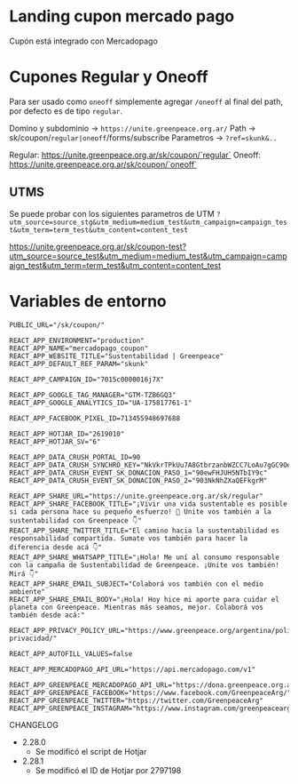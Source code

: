 # Landing cupon mercado pago

Cupón está integrado con Mercadopago

# Cupones Regular y Oneoff
Para ser usado como `oneoff` simplemente agregar `/oneoff` al final del path, por defecto es de tipo `regular`. 

Domino y subdominio -> `https://unite.greenpeace.org.ar/`
Path ->  sk/coupon/`regular|oneoff`/forms/subscribe
Parametros -> `?ref=skunk&..`

Regular: https://unite.greenpeace.org.ar/sk/coupon/`regular`
Oneoff: https://unite.greenpeace.org.ar/sk/coupon/`oneoff`

## UTMS
Se puede probar con los siguientes parametros de UTM
`?utm_source=source_stg&utm_medium=medium_test&utm_campaign=campaign_test&utm_term=term_test&utm_content=content_test`

https://unite.greenpeace.org.ar/sk/coupon-test?utm_source=source_test&utm_medium=medium_test&utm_campaign=campaign_test&utm_term=term_test&utm_content=content_test

# Variables de entorno

```
PUBLIC_URL="/sk/coupon/"

REACT_APP_ENVIRONMENT="production"
REACT_APP_NAME="mercadopago_coupon"
REACT_APP_WEBSITE_TITLE="Sustentabilidad | Greenpeace"
REACT_APP_DEFAULT_REF_PARAM="skunk"

REACT_APP_CAMPAIGN_ID="7015c0000016j7X"

REACT_APP_GOOGLE_TAG_MANAGER="GTM-TZB6GQ3"
REACT_APP_GOOGLE_ANALYTICS_ID="UA-175817761-1"

REACT_APP_FACEBOOK_PIXEL_ID=713455948697688

REACT_APP_HOTJAR_ID="2619010"
REACT_APP_HOTJAR_SV="6"

REACT_APP_DATA_CRUSH_PORTAL_ID=90
REACT_APP_DATA_CRUSH_SYNCHRO_KEY="NkVkrTPkUu7A8GtbrzanbWZCC7LoAu7gGC9Oe0J0nCNe7DgVmB"
REACT_APP_DATA_CRUSH_EVENT_SK_DONACION_PASO_1="90ewFHJUH5NTbIY9c"
REACT_APP_DATA_CRUSH_EVENT_SK_DONACION_PASO_2="903NkNhZXaQEFkgrM"

REACT_APP_SHARE_URL="https://unite.greenpeace.org.ar/sk/regular"
REACT_APP_SHARE_FACEBOOK_TITLE="¡Vivir una vida sustentable es posible si cada persona hace su pequeño esfuerzo! 🌱 Unite vos también a la sustentabilidad con Greenpeace 👇"
REACT_APP_SHARE_TWITTER_TITLE="El camino hacia la sustentabilidad es responsabilidad compartida. Sumate vos también para hacer la diferencia desde acá 👇"
REACT_APP_SHARE_WHATSAPP_TITLE="¡Hola! Me uní al consumo responsable con la campaña de Sustentabilidad de Greenpeace. ¡Unite vos también! Mirá 👇"
REACT_APP_SHARE_EMAIL_SUBJECT="Colaborá vos también con el medio ambiente"
REACT_APP_SHARE_EMAIL_BODY="¡Hola! Hoy hice mi aporte para cuidar el planeta con Greenpeace. Mientras más seamos, mejor. Colaborá vos también desde acá:"

REACT_APP_PRIVACY_POLICY_URL="https://www.greenpeace.org/argentina/politica-privacidad/"

REACT_APP_AUTOFILL_VALUES=false

REACT_APP_MERCADOPAGO_API_URL="https://api.mercadopago.com/v1"

REACT_APP_GREENPEACE_MERCADOPAGO_API_URL="https://dona.greenpeace.org.ar/gp"
REACT_APP_GREENPEACE_FACEBOOK="https://www.facebook.com/GreenpeaceArg/"
REACT_APP_GREENPEACE_TWITTER="https://twitter.com/GreenpeaceArg"
REACT_APP_GREENPEACE_INSTAGRAM="https://www.instagram.com/greenpeacearg/"

```

CHANGELOG
- 2.28.0 
  - Se modificó el script de Hotjar
- 2.28.1 
  - Se modificó el ID de Hotjar por 2797198
  